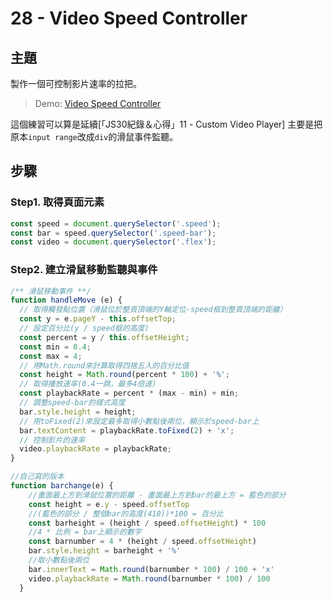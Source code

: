# 28 - Video Speed Controller

## **主題**
製作一個可控制影片速率的拉把。

>Demo: [Video Speed Controller](https://des86532.github.io/javascript-30/28_Video-Speed-Controller/index.html)

這個練習可以算是延續[「JS30紀錄＆心得」11 - Custom Video Player]
主要是把原本`input range`改成`div`的滑鼠事件監聽。


## **步驟**
### Step1. 取得頁面元素
```javascript
const speed = document.querySelector('.speed');
const bar = speed.querySelector('.speed-bar');
const video = document.querySelector('.flex');
```

### Step2. 建立滑鼠移動監聽與事件
```javascript
/** 滑鼠移動事件 **/
function handleMove (e) {
  // 取得觸發點位置（滑鼠位於整頁頂端的Y軸定位-speed框到整頁頂端的距離）
  const y = e.pageY - this.offsetTop;
  // 設定百分比(y / speed框的高度)
  const percent = y / this.offsetHeight;
  const min = 0.4;
  const max = 4;
  // 用Math.round來計算取得四捨五入的百分比值
  const height = Math.round(percent * 100) + '%';
  // 取得播放速率(0.4一跳，最多4倍速)
  const playbackRate = percent * (max - min) + min;
  // 調整speed-bar的樣式高度
  bar.style.height = height;
  // 用toFixed(2)來設定最多取得小數點後兩位，顯示於speed-bar上
  bar.textContent = playbackRate.toFixed(2) + 'x';
  // 控制影片的速率
  video.playbackRate = playbackRate;
}
```

```javascript
//自己寫的版本
function barchange(e) {
    //畫面最上方到滑鼠位置的距離 - 畫面最上方到bar的最上方 = 藍色的部分
    const height = e.y - speed.offsetTop
    //(藍色的部分 / 整個bar的高度(410))*100 = 百分比
    const barheight = (height / speed.offsetHeight) * 100
    //4 * 比例 = bar上顯示的數字
    const barnumber = 4 * (height / speed.offsetHeight)
    bar.style.height = barheight + '%'
    //取小數點後兩位
    bar.innerText = Math.round(barnumber * 100) / 100 + 'x'
    video.playbackRate = Math.round(barnumber * 100) / 100
  }
```
